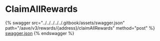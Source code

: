 # ClaimAllRewards

{% swagger src="../../../../../.gitbook/assets/swagger.json" path="/aave/v3/rewards/{address}/claimAllRewards" method="post" %}
[swagger.json](../../../../../.gitbook/assets/swagger.json)
{% endswagger %}
